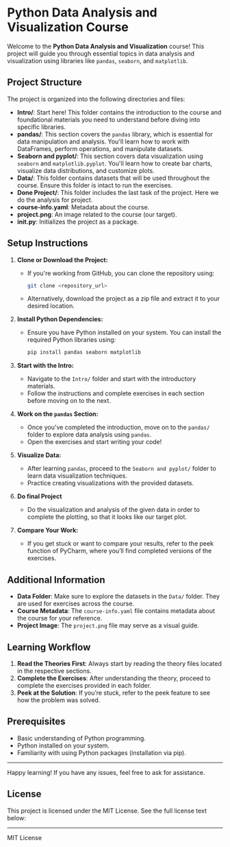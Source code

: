 
# Python Data Analysis and Visualization Course

Welcome to the **Python Data Analysis and Visualization** course! This project will guide you through essential topics in data analysis and visualization using libraries like `pandas`, `seaborn`, and `matplotlib`.

## Project Structure

The project is organized into the following directories and files:

- **Intro/**: Start here! This folder contains the introduction to the course and foundational materials you need to understand before diving into specific libraries.
- **pandas/**: This section covers the `pandas` library, which is essential for data manipulation and analysis. You'll learn how to work with DataFrames, perform operations, and manipulate datasets.
- **Seaborn and pyplot/**: This section covers data visualization using `seaborn` and `matplotlib.pyplot`. You'll learn how to create bar charts, visualize data distributions, and customize plots.
- **Data/**: This folder contains datasets that will be used throughout the course. Ensure this folder is intact to run the exercises.
- **Done Project/**: This folder includes the last task of the project. Here we do the analysis for project. 
- **course-info.yaml**: Metadata about the course.
- **project.png**: An image related to the course (our target).
- **__init__.py**: Initializes the project as a package.

## Setup Instructions

1. **Clone or Download the Project:**
   - If you're working from GitHub, you can clone the repository using:
     ```bash
     git clone <repository_url>
     ```
   - Alternatively, download the project as a zip file and extract it to your desired location.

2. **Install Python Dependencies:**
   - Ensure you have Python installed on your system. You can install the required Python libraries using:
     ```bash
     pip install pandas seaborn matplotlib
     ```

3. **Start with the Intro:**
   - Navigate to the `Intro/` folder and start with the introductory materials.
   - Follow the instructions and complete exercises in each section before moving on to the next.

4. **Work on the `pandas` Section:**
   - Once you've completed the introduction, move on to the `pandas/` folder to explore data analysis using `pandas`.
   - Open the exercises and start writing your code!

5. **Visualize Data:**
   - After learning `pandas`, proceed to the `Seaborn and pyplot/` folder to learn data visualization techniques.
   - Practice creating visualizations with the provided datasets.

6. **Do final Project**
   - Do the visualization and analysis of the given data in order to complete the plotting, so that it looks like our target plot.

7. **Compare Your Work:**
   - If you get stuck or want to compare your results, refer to the peek function of PyCharm, where you’ll find completed versions of the exercises.

## Additional Information

- **Data Folder**: Make sure to explore the datasets in the `Data/` folder. They are used for exercises across the course.
- **Course Metadata**: The `course-info.yaml` file contains metadata about the course for your reference.
- **Project Image**: The `project.png` file may serve as a visual guide.

## Learning Workflow

1. **Read the Theories First**: Always start by reading the theory files located in the respective sections.
2. **Complete the Exercises**: After understanding the theory, proceed to complete the exercises provided in each folder.
3. **Peek at the Solution**: If you’re stuck, refer to the peek feature to see how the problem was solved.

## Prerequisites

- Basic understanding of Python programming.
- Python installed on your system.
- Familiarity with using Python packages (installation via pip).

---

Happy learning! If you have any issues, feel free to ask for assistance.

## License

This project is licensed under the MIT License. See the full license text below:

---

MIT License

```
